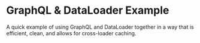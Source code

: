 # GraphQL & DataLoader Example

A quick example of using GraphQL and DataLoader together in a way
that is efficient, clean, and allows for cross-loader caching.
